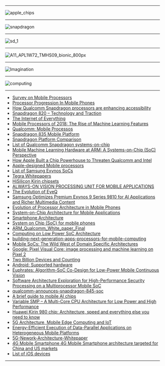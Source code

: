
----------

![apple_chips](https://github.com/gopala-kr/a-week-in-wild-ai/blob/master/12-ai-hardware-compilers/comp/apple_chips.PNG)

-------

![snapdragon](https://github.com/gopala-kr/a-week-in-wild-ai/blob/master/12-ai-hardware-compilers/comp/snapdragon.PNG)

-------

![sd_1](https://github.com/gopala-kr/a-week-in-wild-ai/blob/master/12-ai-hardware-compilers/comp/sd_1.PNG)

---------

![A11_APL1W72_TMHS09_bionic_800px](https://www.sigarch.org/wp-content/uploads/2018/08/A11_APL1W72_TMHS09_bionic_800px-798x1024.jpg)

-------

![Imagination](https://www.imgtec.com/wp-content/uploads/2014/06/Mobile-computing-Imagination-IP_processors_for_smartphones-and-tablets.png)

-------

![computing](https://www.imgtec.com/wp-content/uploads/2014/06/Mobile-computing-Imagination-IP-licensing-business-model.png)

-------------
- [Survey on Mobile Processors](https://www.slideshare.net/ashutosh219/survey-on-mobile-processors?next_slideshow=1)
- [Processor Progression In Mobile Phones](http://ijarcet.org/wp-content/uploads/IJARCET-VOL-5-ISSUE-5-1674-1679.pdf)
- [How Qualcomm Snapdragon
processors are enhancing
accessibility](http://g3ict.org/design/js/tinymce/filemanager/userfiles/File/PPT%202013/John%20Kuzin%20-%20Qualcomm%20-%20June%206%20Studio%20F%20-%204-5.30pm%20-%20Accessibility%20Driver%20for%20Innovation.pdf)
- [Snapdragon 820 –
Technology and Traction](https://www.qualcomm.com/media/documents/files/snapdragon-820-technology-and-traction-presentation-francisco-cheng.pdf)
- [The Internet of Everything](https://www.hotchips.org/wp-content/uploads/hc_archives/hc26/HC26-12-day2-epub/HC26.12-6-Z-Keynote2-I-of-Everything-epub/HC26.12.690-keynote2-IoE-RChandok-Qualcomm-HotChips_Final.pdf)
- [Mobile Processors of 2018: The Rise of Machine Learning Features](https://in.pcmag.com/apple-iphone-8-plus/119912/feature/mobile-processors-of-2018-the-rise-of-machine-learning-featu)
- [Qualcomm: Mobile Processos](https://www.qualcomm.com/products/catalog?filters=JTdCJTIyZmllbGRfcHJvZHVjdF90eXBlOm5hbWUlMjI6JTVCJTIyUHJvY2Vzc29yJTIyJTVEJTdE)
- [Snapdragon 835 Mobile Platform](https://www.qualcomm.com/products/snapdragon/processors/835)
- [Snapdragon Platform Comparison](https://www.qualcomm.com/snapdragon/processors/comparison)
- [List of Qualcomm Snapdragon systems-on-chip](https://en.wikipedia.org/wiki/List_of_Qualcomm_Snapdragon_systems-on-chip)
- [Mobile Machine Learning Hardware at ARM: A Systems-on-Chip (SoC) Perspective](https://arxiv.org/pdf/1801.06274.pdf)
- [How Apple Built a Chip Powerhouse to Threaten Qualcomm and Intel](https://www.bloomberg.com/graphics/2018-apple-custom-chips/)
- [Apple-designed Mobile processors](https://en.wikipedia.org/wiki/Apple-designed_processors)
- [List of Samsung Exynos SoCs](https://en.wikipedia.org/wiki/Exynos)
- [Tegra Whitepapers](https://www.nvidia.in/object/tegra-whitepapers-in.html)
- [HiSilicon Kirin chipsets](https://en.wikipedia.org/wiki/HiSilicon)
- [ALWAYS-ON VISION PROCESSING UNIT
FOR MOBILE APPLICATIONS](https://pdfs.semanticscholar.org/32d5/405ac92a13d7f38e2313574dfd6238125a94.pdf)
- [The Evolution of EyeQ](https://www.mobileye.com/our-technology/evolution-eyeq-chip/)
- [Samsung Optimizes Premium Exynos 9 Series 9810 for AI Applications and Richer Multimedia Content](https://news.samsung.com/global/samsung-optimizes-premium-exynos-9-series-9810-for-ai-applications-and-richer-multimedia-content)
- [Evolution of Processor Architecture in Mobile Phones](https://pdfs.semanticscholar.org/7174/57549f70742352e1116851b39391aa43b0f7.pdf)
- [System-on-Chip Architecture for
Mobile Applications](https://www.siliconindia.com/events/siliconindia_events/Global_Embedded_conf/SiliconIndia_SOC.pdf)
- [Smartphone Architecture](http://meseec.ce.rit.edu/551-projects/fall2015/3-2.pdf)
- [System on Chip (SoC) for mobile phones](https://www.slideshare.net/Funk98/system-on-chip-soc-for-mobile-phones)
- [ARM_Qualcomm_White_paper_Final](https://www.arm.com/files/pdf/ARM_Qualcomm_White_paper_Final.pdf)
- [Computing on Low Power
SoC Architecture](https://indico.cern.ch/event/319744/contributions/1698147/attachments/616065/847693/gdb_110215_cesini.pdf)
- [building-next-generation-apps-processors-for-mobile-computing](https://www.imgtec.com/blog/building-next-generation-apps-processors-for-mobile-computing/)
- [Mobile SoCs: The Wild West of Domain Specific Architectures](https://www.sigarch.org/mobile-socs/)
- [Google: Pixel Visual Core: image processing and machine learning on Pixel 2](https://www.blog.google/products/pixel/pixel-visual-core-image-processing-and-machine-learning-pixel-2/)
- [Two Billion Devices and
Counting ](http://3nity.io/~vj/downloads/publications/vj-18-ieeemicro.pdf#page=3)
- [Android: 
Supported hardware](https://developer.android.com/things/hardware/)
- [Euphrates: Algorithm-SoC Co-Design for Low-Power Mobile Continuous Vision](http://yuhaozhu.com/pubs/isca18.pdf)
- [Software Architecture Exploration for High-Performance
Security Processing on a Multiprocessor Mobile SoC](https://www.cs.york.ac.uk/rts/docs/DAC-1964-2006/PAPERS/2006/DAC06/PDFFILES/P0496.PDF)
- [qualcomm-announces-snapdragon-845-soc](https://www.anandtech.com/show/12114/qualcomm-announces-snapdragon-845-soc)
- [A brief guide to mobile AI chips](https://www.theverge.com/2017/10/19/16502538/mobile-ai-chips-apple-google-huawei-qualcomm)
- [Variable SMP – A Multi-Core
CPU Architecture for Low
Power and High Performance](https://www.nvidia.com/content/PDF/tegra_white_papers/Variable-SMP-A-Multi-Core-CPU-Architecture-for-Low-Power-and-High-Performance-v1.1.pdf)
- [Huawei Kirin 980 chip: Architecture, speed and everything else you need to know](https://indianexpress.com/article/technology/mobile-tabs/huawei-kirin-980-chip-architecture-speed-performance-compatible-devices-more-5336139/)
- [5G Architecture, Mobile
Edge Computing and IoT](https://www.cs.helsinki.fi/u/starkoma/5G-China-st-final.pdf)
- [Energy-Efficient Execution of Data-Parallel
Applications on Heterogeneous Mobile Platforms](https://www.comp.nus.edu.sg/~tulika/ICCD15.pdf)
- [5G-Nework-Architecture-Whitepaper](https://www.huawei.com/minisite/hwmbbf16/insights/5G-Nework-Architecture-Whitepaper-en.pdf)
- [4G Mobile Smartphone 4G Mobile Smartphone
architecture targeted for
China and US markets](http://www.comsocscv.org/docs/Talk_040908_4GMobileArch.pdf)
- [List of iOS devices](https://en.wikipedia.org/wiki/List_of_iOS_devices)



-----------------
